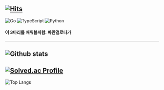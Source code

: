 [![Hits](https://hits.seeyoufarm.com/api/count/incr/badge.svg?url=https%3A%2F%2Fgithub.com%2F100tick%2Fhit-counter&count_bg=%2337BFFF&title_bg=%23555555&icon=&icon_color=%23E7E7E7&title=hits&edge_flat=false)](https://hits.seeyoufarm.com)
---
![Go](https://img.shields.io/badge/Go-00ADD8.svg?&style=for-the-badge&logo=Go&logoColor=white)
![TypeScript](https://img.shields.io/badge/TypeScript-3178C6.svg?&style=for-the-badge&logo=TypeScript&logoColor=white)
![Python](https://img.shields.io/badge/Python-3776AB.svg?&style=for-the-badge&logo=Python&logoColor=white)
#### 이 3마리를 배워볼까함. 파란걸로다가
---
![Github stats](https://github-readme-stats.vercel.app/api?username=100tick&show_icons=true&theme=rose_pine)
---
[![Solved.ac Profile](http://mazassumnida.wtf/api/v2/generate_badge?boj=100tick)](https://solved.ac/100tick/)
---
![Top Langs](https://github-readme-stats.vercel.app/api/top-langs/?username=100tick&layout=compact&theme=rose_pine)
